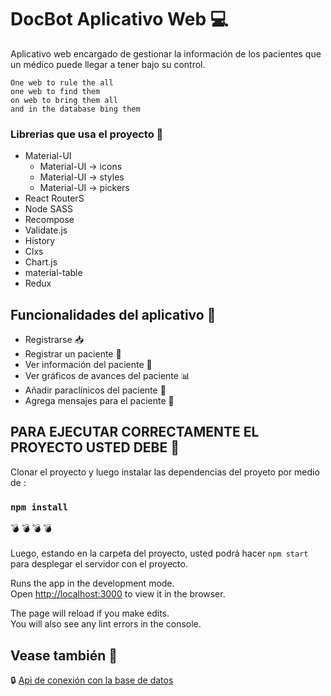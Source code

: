 
# DocBot Aplicativo Web :computer:

Aplicativo web encargado de gestionar la información de los pacientes que un médico puede llegar a tener bajo su control.<br> 

`One web to rule the all`<br>
    `one web to find them`<br>
    `on web to bring them all`<br>
    `and in the database bing them`<br>


### Librerias que usa el proyecto :bookmark_tabs:

* Material-UI
  *  Material-UI -> icons
  *  Material-UI -> styles
  *  Material-UI -> pickers
* React RouterS
* Node SASS
* Recompose
* Validate.js
* History
* Clxs
* Chart.js
* material-table
* Redux

## Funcionalidades del aplicativo :file_folder:

- Registrarse :inbox_tray:
- Registrar un paciente :eyes:
- Ver información del paciente :page_facing_up:
- Ver gráficos de avances del paciente :bar_chart:
- Añadir paraclínicos del paciente :syringe:
- Agrega mensajes para el paciente :calling:


## PARA EJECUTAR CORRECTAMENTE EL PROYECTO USTED DEBE :pushpin:

Clonar el proyecto y luego instalar las dependencias del proyeto por medio de :

### `npm install` 
:bomb: :bomb: :bomb: :bomb: <br>  
Luego, estando en la carpeta del proyecto, usted podrá hacer `npm start` para desplegar el servidor con el proyecto.<br>

Runs the app in the development mode.<br>
Open [http://localhost:3000](http://localhost:3000) to view it in the browser.

The page will reload if you make edits.<br>
You will also see any lint errors in the console.


## Vease también :satellite:

:lock: [Api de conexión con la base de datos](https://github.com/pamg1/Api-rest-botic)


